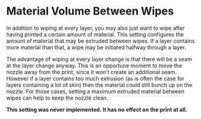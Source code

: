 Material Volume Between Wipes
====
In addition to wiping at every layer, you may also just want to wipe after having printed a certain amount of material. This setting configures the amount of material that may be extruded between wipes. If a layer contains more material than that, a wipe may be initiated halfway through a layer.

The advantage of wiping at every layer change is that there will be a seam at the layer change anyway. This is an opportune moment to move the nozzle away from the print, since it won't create an additional seam. However if a layer contains too much extrusion (as is often the case for layers containing a lot of skin) then the material could still bunch up on the nozzle. For those cases, setting a maximum extruded material between wipes can help to keep the nozzle clean.

**This setting was never implemented. It has no effect on the print at all.**